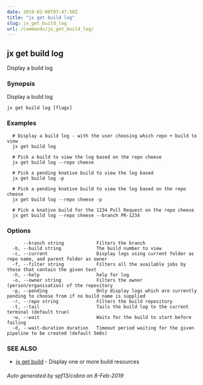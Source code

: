 ```yaml
---
date: 2019-02-08T07:47:50Z
title: "jx get build log"
slug: jx_get_build_log
url: /commands/jx_get_build_log/
---
```

## jx get build log

Display a build log

### Synopsis

Display a build log

```
jx get build log [flags]
```

### Examples

```
  # Display a build log - with the user choosing which repo + build to view
  jx get build log
  
  # Pick a build to view the log based on the repo cheese
  jx get build log --repo cheese
  
  # Pick a pending knative build to view the log based
  jx get build log -p
  
  # Pick a pending knative build to view the log based on the repo cheese
  jx get build log --repo cheese -p
  
  # Pick a knative build for the 1234 Pull Request on the repo cheese
  jx get build log --repo cheese --branch PR-1234
```

### Options

```
      --branch string            Filters the branch
  -b, --build string             The build number to view
  -c, --current                  Display logs using current folder as repo name, and parent folder as owner
  -f, --filter string            Filters all the available jobs by those that contain the given text
  -h, --help                     help for log
  -o, --owner string             Filters the owner (person/organisation) of the repository
  -p, --pending                  Only display logs which are currently pending to choose from if no build name is supplied
  -r, --repo string              Filters the build repository
  -t, --tail                     Tails the build log to the current terminal (default true)
  -w, --wait                     Waits for the build to start before failing
  -d, --wait-duration duration   Timeout period waiting for the given pipeline to be created (default 5m0s)
```

### SEE ALSO

* [jx get build](/commands/jx_get_build/)	 - Display one or more build resources

###### Auto generated by spf13/cobra on 8-Feb-2019
